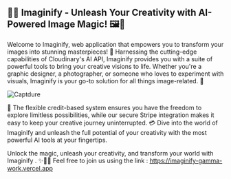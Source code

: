 ## 🎨✨ Imaginify - Unleash Your Creativity with AI-Powered Image Magic! 🖼️🚀

Welcome to Imaginify, web application that empowers you to transform your images into stunning masterpieces! 🌟 Harnessing the cutting-edge capabilities of Cloudinary's AI API, Imaginify provides you with a suite of powerful tools to bring your creative visions to life. Whether you're a graphic designer, a photographer, or someone who loves to experiment with visuals, Imaginify is your go-to solution for all things image-related. 🎉


![Captdure](https://github.com/kh-mahmoud/imaginify/assets/97807779/a90b325a-af3e-441c-bb3c-9ad4be9b2ab2)

🚀 The flexible credit-based system ensures you have the freedom to explore limitless possibilities, while our secure Stripe integration makes it easy to keep your creative journey uninterrupted. 💳 Dive into the world of Imaginify and unleash the full potential of your creativity with the most powerful AI tools at your fingertips.

Unlock the magic, unleash your creativity, and transform your world with Imaginify . ✨🚀🌟
  Feel free to join us  using the link : https://imaginify-gamma-work.vercel.app





